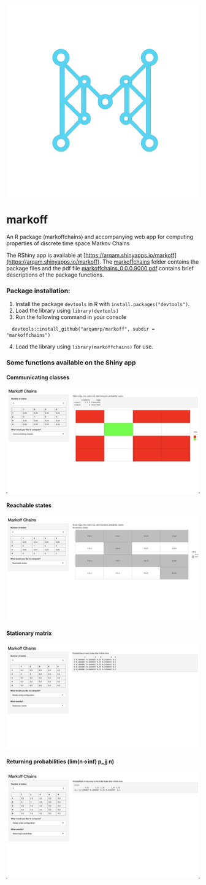 ![](assets/DALL_E_2023-06-08_08.52.29_-_A_logo_with_only_a_stylized_M__simplistic__techno-modern__with_a_reference_to_a_markov_chain_diagrams_with_linkages_between_each_node-removebg-preview.png)
# markoff

An R package (markoffchains) and accompanying web app for computing properties of discrete time space Markov Chains

The RShiny app is available at [https://arqam.shinyapps.io/markoff](https://arqam.shinyapps.io/markoff).
The [markoffchains](/markoffchains) folder contains the package files and the pdf file [markoffchains_0.0.0.9000.pdf](markoffchains_0.0.0.9000.pdf) contains brief descriptions of the package functions.



### Package installation:
1. Install the package `devtools` in R with `install.packages("devtools")`.
2. Load the library using `library(devtools)`
3. Run the following command in your console
```
  devtools::install_github("arqamrp/markoff", subdir = "markoffchains")
```
4. Load the library using `library(markoffchains)` for use.


### Some functions available on the Shiny app


#### Communicating classes

![](/assets/comm_classes.png)

#### Reachable states

![](/assets/access.png)

#### Stationary matrix

![](/assets/stat.png)

#### Returning probabilities (lim(n->inf) p_jj n)

![](/assets/rtrn.png)
